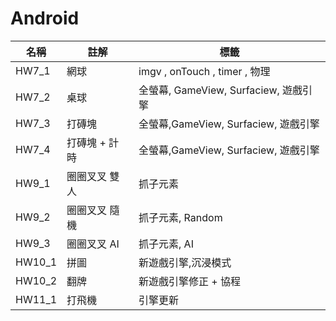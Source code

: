 # Android

| 名稱   | 註解          | 標籤                                  |
| ------ | ------------- | ------------------------------------- |
| HW7_1  | 網球          | imgv , onTouch , timer , 物理         |
| HW7_2  | 桌球          | 全螢幕, GameView, Surfaciew, 遊戲引擎 |
| HW7_3  | 打磚塊        | 全螢幕,GameView, Surfaciew, 遊戲引擎  |
| HW7_4  | 打磚塊 + 計時 | 全螢幕,GameView, Surfaciew, 遊戲引擎  |
| HW9_1  | 圈圈叉叉 雙人 | 抓子元素                              |
| HW9_2  | 圈圈叉叉 隨機 | 抓子元素, Random                      |
| HW9_3  | 圈圈叉叉 AI   | 抓子元素, AI                          |
| HW10_1 | 拼圖          | 新遊戲引擎,沉浸模式                   |
| HW10_2 | 翻牌          | 新遊戲引擎修正 + 協程                 |
| HW11_1 | 打飛機        | 引擎更新                              |
